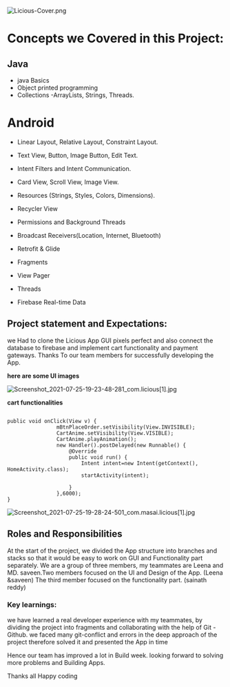 

![Licious-Cover.png](https://cdn.hashnode.com/res/hashnode/image/upload/v1627222293764/Pw-7okHW-.png)

# Concepts we Covered in this Project:

## Java


- java Basics
- Object printed programming 
- Collections
-ArrayLists, Strings, Threads.

# Android


- Linear Layout, Relative Layout, Constraint Layout.

- Text View, Button, Image Button, Edit Text.

- Intent Filters and Intent Communication.

- Card View, Scroll View, Image View.
-  Resources (Strings, Styles, Colors, Dimensions).
-  Recycler View
-  Permissions and Background Threads
-  Broadcast Receivers(Location, Internet, Bluetooth)
-  Retrofit & Glide
-  Fragments
-  View Pager
-  Threads
-  Firebase Real-time Data

## Project statement and Expectations:

we Had to clone the Licious App GUI pixels perfect and also connect the database
to firebase and implement cart functionality and payment gateways.
Thanks To our team members for successfully developing the App.

**here are some  UI images**

![Screenshot_2021-07-25-19-23-48-281_com.licious[1].jpg](https://cdn.hashnode.com/res/hashnode/image/upload/v1627221619121/aZfhQTOB9.jpeg)

**cart functionalities**



```

public void onClick(View v) {
                mBtnPlaceOrder.setVisibility(View.INVISIBLE);
                CartAnime.setVisibility(View.VISIBLE);
                CartAnime.playAnimation();
                new Handler().postDelayed(new Runnable() {
                    @Override
                    public void run() {
                        Intent intent=new Intent(getContext(), HomeActivity.class);
                        startActivity(intent);

                    }
                },6000);
}

``` 





![Screenshot_2021-07-25-19-28-24-501_com.masai.licious[1].jpg](https://cdn.hashnode.com/res/hashnode/image/upload/v1627221674376/RSr_l1TvAt.jpeg)

## Roles and Responsibilities
At the start of the project, we divided the App structure into branches and stacks 
so that it would be easy to work on GUI and Functionality part separately.
We are a group of three members, my teammates are Leena and MD. saveen.Two members focused on the UI and Design of the App. (Leena  &saveen)
The third member focused on the functionality part. (sainath reddy)

### Key learnings:
we have learned a real developer experience with my teammates, by dividing the project into fragments and collaborating with the help of Git - Github. we faced many git-conflict and errors in the deep approach of the project therefore solved it and presented the App in time

Hence our team has improved a lot in Build week. looking forward to solving more problems and Building Apps.

Thanks all
Happy coding

